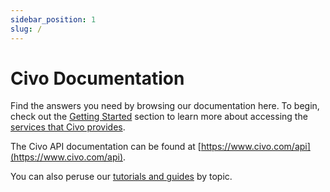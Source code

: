 ```yaml
---
sidebar_position: 1
slug: /
---
```


# Civo Documentation

Find the answers you need by browsing our documentation here. To begin, check out the [Getting Started](./overview/introduction-getting-started.md) section to learn more about accessing the [services that Civo provides](./overview/introduction-getting-started.md).

The Civo API documentation can be found at [https://www.civo.com/api](https://www.civo.com/api).

You can also peruse our [tutorials and guides](https://www.civo.com/learn) by topic.
